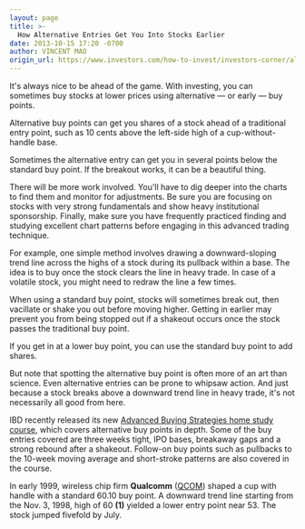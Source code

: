 ```yaml
---
layout: page
title: >-
  How Alternative Entries Get You Into Stocks Earlier
date: 2013-10-15 17:20 -0700
author: VINCENT MAO
origin_url: https://www.investors.com/how-to-invest/investors-corner/alternative-buy-points-offer-earlier-entries
---
```





It's always nice to be ahead of the game. With investing, you can sometimes buy stocks at lower prices using alternative — or early — buy points.


Alternative buy points can get you shares of a stock ahead of a traditional entry point, such as 10 cents above the left-side high of a cup-without-handle base.


Sometimes the alternative entry can get you in several points below the standard buy point. If the breakout works, it can be a beautiful thing.


There will be more work involved. You'll have to dig deeper into the charts to find them and monitor for adjustments. Be sure you are focusing on stocks with very strong fundamentals and show heavy institutional sponsorship. Finally, make sure you have frequently practiced finding and studying excellent chart patterns before engaging in this advanced trading technique.


For example, one simple method involves drawing a downward-sloping trend line across the highs of a stock during its pullback within a base. The idea is to buy once the stock clears the line in heavy trade. In case of a volatile stock, you might need to redraw the line a few times.


When using a standard buy point, stocks will sometimes break out, then vacillate or shake you out before moving higher. Getting in earlier may prevent you from being stopped out if a shakeout occurs once the stock passes the traditional buy point.


If you get in at a lower buy point, you can use the standard buy point to add shares.


But note that spotting the alternative buy point is often more of an art than science. Even alternative entries can be prone to whipsaw action. And just because a stock breaks above a downward trend line in heavy trade, it's not necessarily all good from here.


IBD recently released its new [Advanced Buying Strategies home study course](https://www.investors.com/products/default.aspx?id=hs-n-8&src=A3L2BEC), which covers alternative buy points in depth. Some of the buy entries covered are three weeks tight, IPO bases, breakaway gaps and a strong rebound after a shakeout. Follow-on buy points such as pullbacks to the 10-week moving average and short-stroke patterns are also covered in the course.


In early 1999, wireless chip firm **Qualcomm** ([QCOM](https://research.investors.com/quote.aspx?symbol=QCOM)) shaped a cup with handle with a standard 60.10 buy point. A downward trend line starting from the Nov. 3, 1998, high of 60 **(1)** yielded a lower entry point near 53. The stock jumped fivefold by July.




